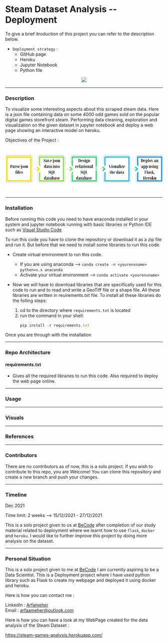 # Steam Dataset Analysis -- Deployment 
To give a brief itroduction of this project you can refer to the description below.
- `Deployment strategy` :
  - GitHub page
  - Heroku
  - Jupyter Notebook
  - Python file
<p align="center">
  <img src="https://encrypted-tbn0.gstatic.com/images?q=tbn:ANd9GcQ30L8aV7_xXsF65jwQYIbIgGSoXFhBWgclpA&usqp=CAU" />
</p>

***
### Description
To visualize some interesting aspects about this scraped steam data. Here is a json file containing data on some 4000 odd games sold on the popular digital games storefront steam. Performing data cleaning, exploration and visualization on the given dataset in jupyter notebook and deploy a web page showing an interactive model on heroku. 

Objectives of the Project :
<p align="center">
  <img src="https://github.com/Arfameher/deployment/blob/main/static/Screenshot%20from%202021-12-26%2022-29-07.png?raw=true" />
</p>

***
### Installation
Before running this code you need to have anaconda installed in your system and jupyter notebook running with basic libraries or Python IDE such as [Visual Studio Code](https://code.visualstudio.com/)

To run this code you have to clone the repository or download it as a zip file and run it. But before that we need to install some libraries to run this code.

- Create virtual environment to run this code. 
    - If you are using anaconda --> `conda create -n <yourenvname> python=x.x anaconda`
    - Activate your virtual environment -->
    `conda activate <yourenvname>`

- Now we will have to download libraries that are specifically used for this code to run and to read and write a GeoTiff file or a shape file. All these libraries are written in reuirements.txt file.
To install all these libraries do the folling steps:

    1. cd to the directory where `requirements.txt` is located
    2. run the command in your shell: 
        ```javascript
        pip install -r requirements.txt
        ``` 

Once you are through with the installation 
***
### Repo Architecture


#### 
#### requirements.txt 

- Gives all the required libraries to run this code. Also required to deploy the web page online.

***
### Usage


***
### Visuals


***
### References



***
### Contributors
There are no contributors as of now, this is a solo project. If you wish to contribute to this repo, you are Welcome!
You can clone this repository and create a new branch and push your changes.

***
### Timeline
Dec 2021

Time limit: 2 weeks --> 15/12/2021 - 27/12/2021 

This is a solo project given to us at [BeCode](https://becode.org/) after completion of our study material related to deployment where we learnt how to use `flask`, `docker` and `heroku`.
I would like to further improve this project by doing more analysis on the dataset.

***
### Personal Situation
This is a solo project given to me at [BeCode](https://becode.org/)
I am currently aspiring to be a Data Scientist. This is a Deployment project where I have used python library such as Flask to create my webpage and deployed it using docker and heroku.

Here is how you can contact me :

LinkedIn : [Arfameher](https://www.linkedin.com/in/arfa-meher/)  
Email : arfaameher@outlook.com

Here is how you can have a look at my WebPage created for the data analysis of the Steam Dataset : 

https://steam-games-analysis.herokuapp.com/

